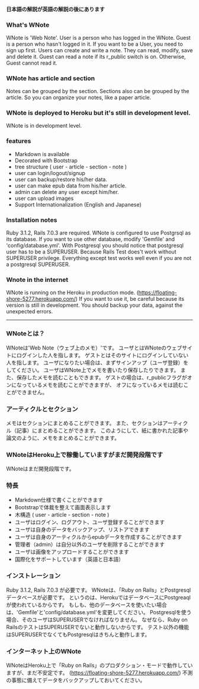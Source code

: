 #### 日本語の解説が英語の解説の後にあります

### What's WNote

WNote is 'Web Note'.
User is a person who has logged in the WNote.
Guest is a person who hasn't logged in it.
If you want to be a User, you need to sign up first.
Users can create and write a note.
They can read, modify, save and delete it.
Guest can read a note if its r_public switch is on.
Otherwise, Guest cannot read it.

### WNote has article and section

Notes can be grouped by the section.
Sections also can be grouped by the article.
So you can organize your notes, like a paper article.

### WNote is deployed to Heroku but it's still in development level.

WNote is in development level.

### features

- Markdown is available
- Decorated with Bootstrap
- tree structure ( user - article - section - note )
- user can login/logout/signup
- user can backup/restore his/her data.
- user can make epub data from his/her article.
- admin can delete any user except him/her.
- user can upload images
- Support Internationalization (English and Japanese)

### Installation notes

Ruby 3.1.2, Rails 7.0.3 are required.
WNote is configured to use Postgrsql as its database.
If you want to use other database, modify 'Gemfile' and 'config/database.yml'.
With Postgresql you should notice that postgresql user has to be a SUPERUSER.
Because Rails Test does't work without SUPERUSER privilege.
Everything except test works well even if you are not a postgresql SUPERUSER.

### Wnote in the internet

WNote is running on the Heroku in production mode.
(https://floating-shore-5277.herokuapp.com/)
If you want to use it, be careful because its version is still in development.
You should backup your data, against the unexpected errors.

----------

### WNoteとは？

WNoteは'Web Note（ウェブ上のメモ）'です。
ユーザとはWNoteのウェブサイトにログインした人を指します。
ゲストとはそのサイトにログインしていない人を指します。
ユーザになりたい場合は、まずサインアップ（ユーザ登録）をしてください。
ユーザはWNote上でメモを書いたり保存したりできます。
また、保存したメモを読むこともできます。
ゲストの場合は、r_publicフラグがオンになっているメモを読むことができますが、
オフになっているメモは読むことができません。

### アーティクルとセクション

メモはセクションにまとめることができます。
また、セクションはアーティクル（記事）にまとめることができます。
このようにして、紙に書かれた記事や論文のように、メモをまとめることができます。

### WNoteはHeroku上で稼働していますがまだ開発段階です

WNoteはまだ開発段階です。

### 特長

- Markdown仕様で書くことができます
- Bootstrapで体裁を整えて画面表示します
- 木構造 ( user - article - section - note )
- ユーザはログイン、ログアウト、ユーザ登録することができます
- ユーザは自身のデータをバックアップ、リストアできます
- ユーザは自身のアーティクルからepubデータを作成することができます
- 管理者（admin）は自分以外のユーザを削除することができます
- ユーザは画像をアップロードすることができます
- 国際化をサポートしています（英語と日本語）

### インストレーション

Ruby 3.1.2, Rails 7.0.3 が必要です。
WNoteは、「Ruby on Rails」とPostgresqlデータベースが必要です。
というのは、HerokuではデータベースにPostgreaqlが使われているからです。
もしも、他のデータベースを使いたい場合は、'Gemfile'と'config/database.yml'を変更してください。
Postgresqlを使う場合、そのユーザはSUPERUSERでなければなりません。
なぜなら、Ruby on RailsのテストはSUPERUSERでないと動作しないからです。
テスト以外の機能はSUPERUSERでなくてもPostgresqlはきちんと動作します。

### インターネット上のWNote

WNoteはHeroku上で「Ruby on Rails」のプロダクション・モードで動作していますが、まだ不安定です。
(https://floating-shore-5277.herokuapp.com/)
不測の事態に備えてデータをバックアップしておいてください。
